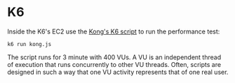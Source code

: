 # K6

Inside the K6's EC2 use the [Kong's K6 script](../k6/kong.js) to run the performance test:

```
k6 run kong.js
```

The script runs for 3 minute with 400 VUs. A VU is an independent thread of execution that runs concurrently to other VU threads. Often, scripts are designed in such a way that one VU activity represents that of one real user.


















